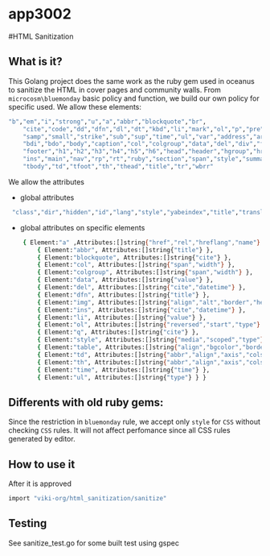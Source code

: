 # app3002

#HTML Sanitization

## What is it?
This Golang project does the same work as the ruby gem used in oceanus to sanitize the HTML in cover pages and community walls. From `microcosm\bluemonday` basic policy and function, we build our own policy for specific used.
We allow these elements:
```sh
"b","em","i","strong","u","a","abbr","blockquote","br",
	"cite","code","dd","dfn","dl","dt","kbd","li","mark","ol","p","pre","q","s",
	"samp","small","strike","sub","sup","time","ul","var","address","article","aside",
	"bdi","bdo","body","caption","col","colgroup","data","del","div","figcaption","figure",
	"footer","h1","h2","h3","h4","h5","h6","head","header","hgroup","hr","html","img",
	"ins","main","nav","rp","rt","ruby","section","span","style","summary","sup","table",
	"tbody","td","tfoot","th","thead","title","tr","wbrr"
```
We allow the attributes
 * global attributes

```sh
 "class","dir","hidden","id","lang","style","yabeindex","title","translate"
```
 * global attributes on specific elements
```sh
	{ Element:"a" ,Attributes:[]string{"href","rel","hreflang","name"} },
		{ Element:"abbr", Attributes:[]string{"title"} },
		{ Element:"blockquote", Attributes:[]string{"cite"} },
		{ Element:"col", Attributes:[]string{"span","width"} },
		{ Element:"colgroup", Attributes:[]string{"span","width"} },
		{ Element:"data", Attributes:[]string{"value"} },
		{ Element:"del", Attributes:[]string{"cite","datetime"} },
		{ Element:"dfn", Attributes:[]string{"title"} },
		{ Element:"img", Attributes:[]string{"align","alt","border","height","src","width"} },
		{ Element:"ins", Attributes:[]string{"cite","datetime"} },
		{ Element:"li", Attributes:[]string{"value"} },
		{ Element:"ol", Attributes:[]string{"reversed","start","type"} },
		{ Element:"q", Attributes:[]string{"cite"} },
		{ Element:"style", Attributes:[]string{"media","scoped","type"} },
		{ Element:"table", Attributes:[]string{"align","bgcolor","border","cellpadding","cellspacing","frame","rules","sortable","summary","width"} },
		{ Element:"td", Attributes:[]string{"abbr","align","axis","colspan","headers","rowspan","valign","width"} },
		{ Element:"th", Attributes:[]string{"abbr","align","axis","colspan","headers","rowspan","scope","sorted","valign","width"} },
		{ Element:"time", Attributes:[]string{"time"} },
		{ Element:"ul", Attributes:[]string{"type"} } }

```
## Differents with old ruby gems:
Since the restriction in `bluemonday` rule, we accept only `style` for `CSS` without checking `CSS` rules. It will not affect perfomance since all CSS rules generated by editor.

## How to use it
After it is approved
```sh
import "viki-org/html_sanitization/sanitize"
``` 

## Testing
See sanitize_test.go for some built test using gspec
